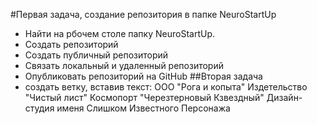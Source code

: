 #Первая задача, создание репозитория в папке NeuroStartUp
- Найти на рбочем столе папку NeuroStartUp. 
- Создать репозиторий
- Создать публичный репозиторий
- Связать локальный и удаленный репозиторий
- Опубликовать репозиторий на GitHub
##Вторая задача
- создать ветку, вставив текст:
ООО "Рога и копыта"
Издетельство "Чистый лист"
Космопорт "Черезтерновый Кзвездный"
Дизайн-студия именя Слишком Известного Персонажа